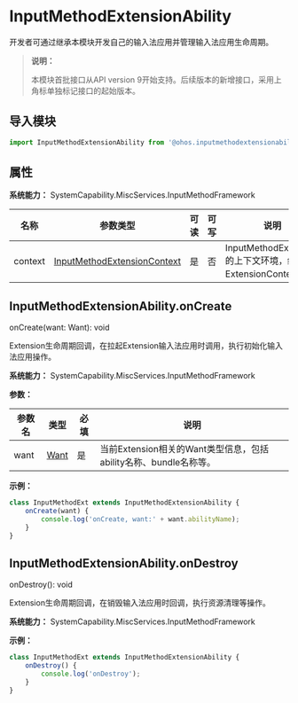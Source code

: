 # InputMethodExtensionAbility

开发者可通过继承本模块开发自己的输入法应用并管理输入法应用生命周期。

> **说明：**
>
> 本模块首批接口从API version 9开始支持。后续版本的新增接口，采用上角标单独标记接口的起始版本。

## 导入模块

```js
import InputMethodExtensionAbility from '@ohos.inputmethodextensionability';
```

## 属性

**系统能力：** SystemCapability.MiscServices.InputMethodFramework

| 名称    | 参数类型           | 可读 | 可写 | 说明                 |
| ------- | -----------------| --- | ---- | -------------------- |
| context | [InputMethodExtensionContext](js-apis-inputmethod-extension-context.md) | 是   | 否   | InputMethodExtension的上下文环境，继承自ExtensionContext。 |

## InputMethodExtensionAbility.onCreate

onCreate(want: Want): void

Extension生命周期回调，在拉起Extension输入法应用时调用，执行初始化输入法应用操作。

**系统能力：** SystemCapability.MiscServices.InputMethodFramework

**参数：**

| 参数名 | 类型          | 必填 | 说明                             |
| ------ | ----------- | ---- | ------------------------------- |
| want   | [Want](js-apis-application-Want.md) | 是   | 当前Extension相关的Want类型信息，包括ability名称、bundle名称等。 |

**示例：**

```js
class InputMethodExt extends InputMethodExtensionAbility {
    onCreate(want) {
        console.log('onCreate, want:' + want.abilityName);
    }
}
```

## InputMethodExtensionAbility.onDestroy

onDestroy(): void

Extension生命周期回调，在销毁输入法应用时回调，执行资源清理等操作。

**系统能力：** SystemCapability.MiscServices.InputMethodFramework

**示例：**

```js
class InputMethodExt extends InputMethodExtensionAbility {
    onDestroy() {
        console.log('onDestroy');
    }
}
```
